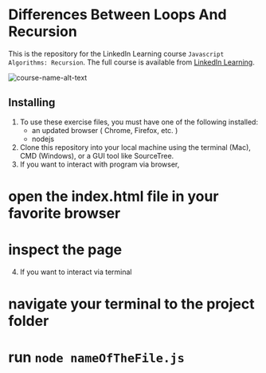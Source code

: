 # Differences Between Loops And Recursion
This is the repository for the LinkedIn Learning course `Javascript Algorithms: Recursion`. The full course is available from [LinkedIn Learning][lil-course-url].

![course-name-alt-text][lil-thumbnail-url] 



## Installing
1. To use these exercise files, you must have one of  the following installed:
	- an updated browser ( Chrome, Firefox, etc. )
	- nodejs 
2. Clone this repository into your local machine using the terminal (Mac), CMD (Windows), or a GUI tool like SourceTree.
3. If you want to interact with program via browser, 
# open the index.html file in your favorite browser 
# inspect the page
4. If you want to interact via terminal
# navigate your terminal to the project folder
# run `node nameOfTheFile.js`


[0]: # (Replace these placeholder URLs with actual course URLs)

[lil-course-url]: https://www.linkedin.com/learning/
[lil-thumbnail-url]: http://


